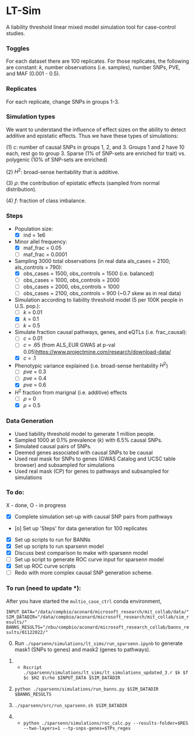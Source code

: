 # LT-Sim

A liability threshold linear mixed model simulation tool for case-control studies.

### Toggles
For each dataset there are 100 replicates. For those replicates, the following are constant: $k$, number observations (i.e. samples), number SNPs, PVE, and MAF (0.001 - 0.5). 

### Replicates
For each replicate, change SNPs in groups 1-3.

### Simulation types 

We want to understand the influence of effect sizes on the ability to detect additive and epistatic effects. Thus we have these types of simulations:

(1) $c$: number of causal SNPs in groups 1, 2, and 3. Groups 1 and 2 have 10 each, rest go to group 3. Sparse (1% of SNP-sets are enriched for trait) vs. polygenic (10% of SNP-sets are enriched)

(2) $H^2$: broad-sense heritability that is additive.

(3) $\rho$: the contribution of epistatic effects (sampled from normal distribution).

(4) $f$: fraction of class imbalance.


### Steps
- Population size:
    - [x] ind = 1e6 

- Minor allel frequency:
    - [x] maf_frac = 0.05
    - [ ] maf_frac = 0.0001
    
- Sampling 3000 total observations (in real data als_cases = 2100; als_controls = 790):
    - [x] obs_cases = 1500, obs_controls = 1500 (i.e. balanced)
    - [ ] obs_cases = 1000, obs_controls = 2000
    - [ ] obs_cases = 2000, obs_controls = 1000
    - [ ] obs_cases = 2100, obs_controls = 900 (~0.7 skew as in real data)
    
- Simulation according to liability threshold model (5 per 100K people in U.S. pop.): 
	- [ ] $k$ = 0.01
	- [x] $k$ = 0.1
    - [ ] $k$ = 0.5

- Simulate fraction causal pathways, genes, and eQTLs (i.e. frac_causal):
    - [ ] $c$ = 0.01
    - [ ] $c$ = .65 (from ALS_EUR GWAS at p-val 0.05)https://www.projectmine.com/research/download-data/
    - [x] $c$ = .1

- Phenotypic variance explained (i.e. broad-sense heritability $H^2$)
    - [ ] $pve$ = 0.3 
    - [ ] $pve$ = 0.4 
    - [x] $pve$ = 0.6

- $H^2$ fraction from marignal (i.e. additive) effects
    - [ ] $\rho$ = 0
    - [x] $\rho$ = 0.5
        
### Data Generation
- Used liability threshold model to generate 1 million people.
- Sampled 1000 at 0.1% prevalence ($k$) with 6.5% causal SNPs.
- Simulated causal pairs of SNPs.
- Deemed genes associated with causal SNPs to be causal
- Used real mask for SNPs to genes (GWAS Catalog and UCSC table browser) and subsampled for simulations
- Used real mask (CP) for genes to pathways and subsampled for simulations

### To do:
X - done, O - in progress
- [x] Complete simulation set-up with causal SNP pairs from pathways
- [o] Set up 'Steps' for data generation for 100 replicates
- [x] Set up scripts to run for BANNs
- [x] Set up scripts to run sparsenn model
- [x] Discuss best comparison to make with sparsenn model
- [ ] Set up script to generate ROC curve input for sparsenn model
- [x] Set up ROC curve scripts
- [ ] Redo with more complex causal SNP generation scheme.

### To run (need to update *):
After you have started the `multio_case_ctrl` conda environment, 

`INPUT_DATA="/data/compbio/aconard/microsoft_research/mit_collab/data/"`
`SIM_DATADIR="/data/compbio/aconard/microsoft_research/mit_collab/sim_results/"`
`BANNS_RESULTS="/nbu/compbio/aconard/microsoft_research_collab/banns_results/01122022/"` 

0) Run `./sparsenn/simulations/lt_sims/run_sparsenn.ipynb` to generate mask1 (SNPs to genes) and mask2 (genes to pathways).

1) * `Rscript ./sparsenn/simulations/lt_sims/lt_simulations_updated_3.r $k $f $c $H2 $\rho $INPUT_DATA $SIM_DATADIR`

2) `python ./sparsenn/simulations/run_banns.py $SIM_DATADIR $BANNS_RESULTS`

3) `./sparsenn/src/run_sparsenn.sh $SIM_DATADIR`

4) * `python ./sparsenn/simulations/roc_calc.py --results-folder=$RES --two-layers=1 --tp-snps-genes=$TPs_regex`
